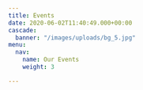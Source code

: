 ```yaml
---
title: Events
date: 2020-06-02T11:40:49.000+00:00
cascade:
  banner: "/images/uploads/bg_5.jpg"
menu:
  nav:
    name: Our Events
    weight: 3

---
```


